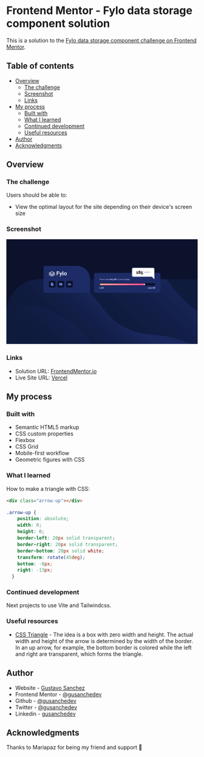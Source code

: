 # Frontend Mentor - Fylo data storage component solution

This is a solution to the [Fylo data storage component challenge on Frontend Mentor](https://www.frontendmentor.io/challenges/fylo-data-storage-component-1dZPRbV5n).

## Table of contents

- [Overview](#overview)
  - [The challenge](#the-challenge)
  - [Screenshot](#screenshot)
  - [Links](#links)
- [My process](#my-process)
  - [Built with](#built-with)
  - [What I learned](#what-i-learned)
  - [Continued development](#continued-development)
  - [Useful resources](#useful-resources)
- [Author](#author)
- [Acknowledgments](#acknowledgments)

## Overview

### The challenge

Users should be able to:

- View the optimal layout for the site depending on their device's screen size

### Screenshot

![](./design/Screenshot-Fylo-data-storage-component.png)


### Links

- Solution URL: [FrontendMentor.io](https://www.frontendmentor.io/solutions/page-with-html-and-css-KZqmYzwL1)
- Live Site URL: [Vercel](https://prj-08-fylo-data-storage-component.vercel.app/)

## My process

### Built with

- Semantic HTML5 markup
- CSS custom properties
- Flexbox
- CSS Grid
- Mobile-first workflow
- Geometric figures with CSS

### What I learned

How to make a triangle with CSS:
```html
<div class="arrow-up"></div>
```
```css
.arrow-up {
    position: absolute;
    width: 0; 
    height: 0; 
    border-left: 20px solid transparent;
    border-right: 20px solid transparent;
    border-bottom: 20px solid white;
    transform: rotate(45deg);
    bottom: -8px;
    right: -13px;
  }
```
### Continued development

Next projects to use Vite and Tailwindcss.

### Useful resources

- [CSS Triangle](https://css-tricks.com/snippets/css/css-triangle/) - The idea is a box with zero width and height. The actual width and height of the arrow is determined by the width of the border. In an up arrow, for example, the bottom border is colored while the left and right are transparent, which forms the triangle.

## Author

- Website - [Gustavo Sanchez](https://www.gusanche.dev)
- Frontend Mentor - [@gusanchedev](https://www.frontendmentor.io/profile/gusanchedev)
- Github - [@gusanchedev](https://www.github.com/gusanchedev)
- Twitter - [@gusanchedev](https://www.twitter.com/gusanchedev)
- Linkedin - [gusanchedev](https://www.linkedin.com/in/gusanchedev/)

## Acknowledgments

Thanks to Mariapaz for being my friend and support 💙
